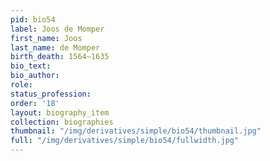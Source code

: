 ```yaml
---
pid: bio54
label: Joos de Momper
first_name: Joos
last_name: de Momper
birth_death: 1564–1635
bio_text:
bio_author:
role:
status_profession:
order: '18'
layout: biography_item
collection: biographies
thumbnail: "/img/derivatives/simple/bio54/thumbnail.jpg"
full: "/img/derivatives/simple/bio54/fullwidth.jpg"
---
```

